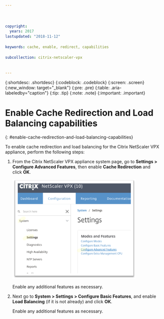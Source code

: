 ```yaml
---



copyright:
  years: 2017
lastupdated: "2018-11-12"

keywords: cache, enable, redirect, capabilities

subcollection: citrix-netscaler-vpx


---
```


{:shortdesc: .shortdesc}
{:codeblock: .codeblock}
{:screen: .screen}
{:new_window: target="_blank"}
{:pre: .pre}
{:table: .aria-labeledby="caption"}
{:tip: .tip}
{:note: .note}
{:important: .important}

# Enable Cache Redirection and Load Balancing capabilities
{: #enable-cache-redirection-and-load-balancing-capabilities}

To enable cache redirection and load balancing for the Citrix NetScaler VPX appliance, perform the following steps:

1. From the Citrix NetScaler VPX appliance system page, go to **Settings > Configure Advanced Features**, then enable **Cache Redirection** and click **OK**.  

	<img src="images/fp4.png" alt="drawing" style="width: 400px;"/>

	Enable any additional features as necessary.

2. Next go to **System > Settings > Configure Basic Features**, and enable **Load Balancing** (if it is not already) and click **OK**.

	Enable any additional features as necessary.
